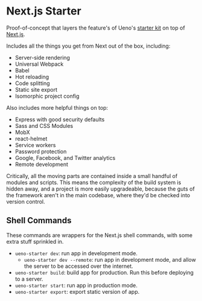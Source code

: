 # Next.js Starter

Proof-of-concept that layers the feature's of Ueno's [starter kit](https://github.com/ueno-llc/starter-kit-universally) on top of [Next.js](https://github.com/zeit/next.js).

Includes all the things you get from Next out of the box, including:

- Server-side rendering
- Universal Webpack
- Babel
- Hot reloading
- Code splitting
- Static site export
- Isomorphic project config

Also includes more helpful things on top:

- Express with good security defaults
- Sass and CSS Modules
- MobX
- react-helmet
- Service workers
- Password protection
- Google, Facebook, and Twitter analytics
- Remote development

Critically, all the moving parts are contained inside a small handful of modules and scripts. This means the complexity of the build system is hidden away, and a project is more easily upgradeable, because the guts of the framework aren't in the main codebase, where they'd be checked into version control.

## Shell Commands

These commands are wrappers for the Next.js shell commands, with some extra stuff sprinkled in.

- `ueno-starter dev`: run app in development mode.
  - `ueno-starter dev --remote`: run app in development mode, and allow the server to be accessed over the internet.
- `ueno-starter build`: build app for production. Run this before deploying to a server.
- `ueno-starter start`: run app in production mode.
- `ueno-starter export`: export static version of app.
